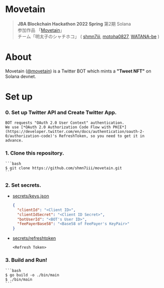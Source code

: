 # Movetain

> **JBA Blockchain Hackathon 2022 Spring**
>  第2期 Solana  
> 参加作品 「[Movetain](https://twitter.com/movetain)」  
> チーム「明太子のシャチホコ」 (
> [shmn7iii](https://github.com/shmn7iii),
> [motoha0827](https://github.com/motoha0827),
> [WATANA-be](https://github.com/WATANA-be)
> ) 

# About
Movetain ([@movetain](https://twitter.com/movetain)) is a Twitter BOT which mints a
**"Tweet NFT"** on Solana devnet.

# Set up

### 0. Set up Twitter API and Create Twitter App.

    BOT requests "OAuth 2.0 User Context" authentication.   
    We use [*OAuth 2.0 Authorization Code Flow with PKCE*](https://developer.twitter.com/en/docs/authentication/oauth-2-0/authorization-code)'s RefreshToken, so you need to get it in advance.

### 1. Clone this repository.
    ```bash
    $ git clone https://github.com/shmn7iii/movetain.git
    ```

### 2. Set secrets.  
  - [secrets/keys.json](/secrets)
      ```json
      {
        "clientId": "<Client ID>",
        "clientIdSecret": "<Client ID Secret>",
        "botUserId": "<BOT's User ID>",
        "feePayerBase58": "<Base58 of FeePayer's KeyPair>"
      }
      ```

  - [secrets/refreshtoken](/secrets)
      ```text
      <Refresh Token>
      ```

### 3. Build and Run!
    ```bash
    $ go build -o ./bin/main 
    $ ./bin/main
    ```

